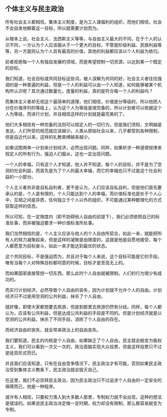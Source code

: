 <h2>个体主义与民主政治</h2><p data-pid="fOWMWM_f">所有社会主义都相信，集体主义制度，是为工人谋福利的组织，而他们相信，社会不会自发地朝着这一目标，所以就需要计划而为。</p><p data-pid="50NSEahd">从根本上说，社会主义、法西斯主义等等，与自由主义最大的不同，在于个人的认识不同，一方认为个人应该服从于一个更大的目标，不管是阶级利益、民族利益等等，另一方面则认为个人具有最高的价值，其他的利益都应该以个人利益为依归。</p><p data-pid="RgtEv167">前者拒绝每一个人有独自发展的领域，而是希望控制一切资源，以达到某一个既定的目标。</p><p data-pid="XR9L6B9n">我们知道，社会目标或共同目标这些词，被人误解为共同的好，社会主义者往往强调的是一种普遍的利益，但是一个人的利益可以由一个人知道，如何能够被某个机构所认识呢？其次通过数量化，度量的利益，真的是符合每一个人的利益吗？</p><p data-pid="xEKO-eEN">而集体主义者却无视这个最简单的道理，他们相信，价值是分等级的，所以他把人分在价值序列的等级上，认为这个人为等级是很完备的，所以计划者可以依据这个人为等级，而进行计划，并且相信这样的计划就是最完美的了。</p><p data-pid="1_XlI6tM">他们大多相信有一种完备的法则可以规定人的一切行为，但是我们须知，文明越是发达，人们所受的规范就应该越少。人类从原始社会以来，几乎都受到各种限制，但是自近代以来，这样的礼教束缚越来越少。</p><p data-pid="IFEQWtuO">如果试图用单一计划来计划经济，必然出现问题。同样，如果祈求一种道德规律来规定人的所有行为，强迫人们服从，这也一定出现问题。</p><p data-pid="ZBko7D7l">一个人的幸福，只有这个人才知道，他人并不知道，每个人的目标，并不是为了空洞的社会利益，而首先是为了个人的最大幸福，而它的幸福也只不过是这个社会利益的一小部分。</p><p data-pid="vsuMNXZG">个人主义者并非是自私自利者，更不是认为，人们应该自私自利，但是他们首先要承认的是，个人是有限的，个人只能达到个人的幸福，而价值标准也是处于个人心中，互相之间是异质，任何独立于个人以外的组织，不可能通过某种数理化的方式获取这样的信息。</p><p data-pid="ueGdxbpt">所以可知，在一定限度内（即不妨碍他人自由的前提下），我们必须依照自己的标准处事，而非被强迫要求一种价值标准所处事。</p><p data-pid="rNco7kgc">我们当然相信的是，个人主义应该与他人的个人自由所契合，如此一来，就能把所有人的努力凝聚起来，但是这样的凝聚是由限度的，这就是他是自愿地接受，每个人都愿意为目标奋斗，如此一来才能达到最优的状态。</p><p data-pid="TRiUuSu2">这个共同目标，不是强迫而为，并且对于每个人来说，这个目标可能是它的手段。唯有当每个人对特殊目标都同意的时候，目标才是至高无上的。</p><p data-pid="iI9Rgywb">而如果国家直接管控一切东西，那么此时个人自由就被限制，人们的行为很少有成功的。</p><p data-pid="_FAFXM4Y">而实行计划经济，必然导致个人自由的丧失，因为计划就不允许个人的自由。计划经济只不过是用空洞的公共利益，抹杀了个人自由。</p><p data-pid="Vtu3HJsf">就好像，即使大家都想要去旅游，但是到那里去旅游仍然有分歧。同样，每个人都认为，应该有公共利益，但是达成公共利益的手段是不同的。但是计划经济就是以空洞的公共利益，抹杀了不同手段，消除了个人自由的存在。</p><p data-pid="lf7UwPCp">而经济自由的丧失，就会带来政治上的自由丧失。</p><p data-pid="nY_FNi6h">我们要知道，民主的内核是个人自由，如果缺乏了个人自由，民主就会蜕变为极权主义，我们可以看到一次又一次的，政治首脑实现大众投票，但是这样投票只不过是徒具形式而已。</p><p data-pid="ocr_tqKX">并且我们应该知道，只有在自由竞争情况下，民主政治才有可能，否则如果民主政治受到集体主义教条下，民主政治就会毁灭自己。</p><p data-pid="SAMWjEyt">在这里，我们不必崇拜民主政治，因为民主政治只不过追求个人自由的一定安全的保障而已，他是一种程序。</p><p data-pid="Q7OKC1Wu">或许有人相信，只要权力落入到大多数人那里，专制权力就不会出现，这种的想法是错误的。如果说民主政治决定做一定时期，权力却没有限制，那么极容易蜕变为专制。</p><p></p>